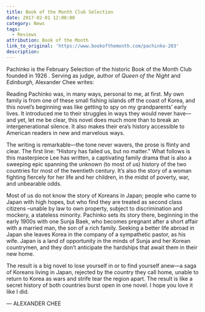```yaml
---
title: Book of the Month Club Selection
date: 2017-02-01 12:00:00
category: News
tags:
  - Reviews
attribution: Book of the Month
link_to_original: 'https://www.bookofthemonth.com/pachinko-203'
description:
---
```



Pachinko is the February Selection of the historic Book of the Month Club founded in 1926 . Serving as judge, author of *Queen of the Night* and *Edinburgh*, Alexander Chee writes:&nbsp;

Reading Pachinko was, in many ways, personal to me, at first. My own family is from one of these small fishing islands off the coast of Korea, and this novel’s beginning was like getting to spy on my grandparents’ early lives. It introduced me to their struggles in ways they would never have—and yet, let me be clear, this novel does much more than to break an intergenerational silence. It also makes their era’s history accessible to American readers in new and marvelous ways.

The writing is remarkable—the tone never wavers, the prose is flinty and clear. The first line: “History has failed us, but no matter.” What follows is this masterpiece Lee has written, a captivating family drama that is also a sweeping epic spanning the unknown (to most of us) history of the two countries for most of the twentieth century. It’s also the story of a woman fighting fiercely for her life and her children, in the midst of poverty, war, and unbearable odds.

Most of us do not know the story of Koreans in Japan; people who came to Japan with high hopes, but who find they are treated as second class citizens –unable by law to own property, subject to discrimination and mockery, a stateless minority. Pachinko sets its story there, beginning in the early 1900s with one Sunja Baek, who becomes pregnant after a short affair with a married man, the son of a rich family. Seeking a better life abroad in Japan she leaves Korea in the company of a sympathetic pastor, as his wife. Japan is a land of opportunity in the minds of Sunja and her Korean countrymen, and they don’t anticipate the hardships that await them in their new home.

The result is a big novel to lose yourself in or to find yourself anew—a saga of Koreans living in Japan, rejected by the country they call home, unable to return to Korea as wars and strife tear the region apart. The result is like a secret history of both countries burst open in one novel. I hope you love it like I did.

— ALEXANDER CHEE